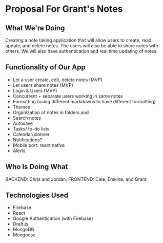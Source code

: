 # Proposal For Grant's Notes

## What We're Doing

Creating a note taking application that will allow users to create, read, update, and delete notes. The users will also be able to share notes with others. We will also have authentication and real time updating of notes.

## Functionality of Our App

* Let a user create, edit, delete notes (MVP)
* Let users share notes (MVP)
* Login & Users (MVP)
* Concurrent + separate users working in same notes
* Formatting (using different markdowns to have different formatting)
* Themes
* Organization of notes in folders and 
* Search notes
* Autosave
* Tasks/ to-do lists
* Calendar/planner
* Notifications?
* Mobile port: react native
* Alerts

## Who Is Doing What

BACKEND: Chris and Jordan; FRONTEND: Cale, Erskine, and Grant

## Technologies Used

* Firebase
* React
* Google Authentication (with Firebase)
* Draft.js
* MongoDB
* Mongoose